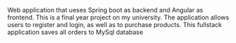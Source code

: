 Web application that ueses Spring boot as backend and Angular as frontend. This is a final year project on my university. The application allows users to register and login, as well as to purchase products. This fullstack application saves all orders to MySql database
